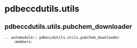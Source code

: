 # pdbeccdutils.utils


## pdbeccdutils.utils.pubchem_downloader

```eval_rst
.. automodule:: pdbeccdutils.utils.pubchem_downloader
    :members:
```    